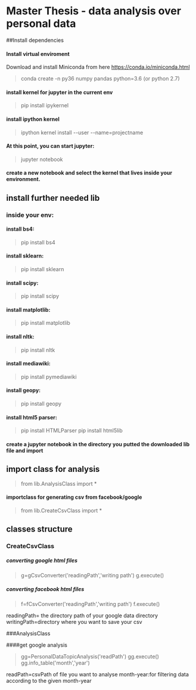 # Master Thesis - data analysis over personal data

##Install dependencies

#### Install virtual enviroment
Download and install Miniconda from here https://conda.io/miniconda.html
>conda create -n py36 numpy pandas python=3.6 (or python 2.7)

#### install kernel for jupyter in the current env
>pip install ipykernel

#### install ipython kernel
>ipython kernel install --user --name=projectname

#### At this point, you can start jupyter:
>jupyter notebook

#### create a new notebook and select the kernel that lives inside your environment.

## install further needed lib

### inside your env:

#### install bs4:
>pip install bs4

#### install sklearn:
>pip install sklearn

#### install scipy:
>pip install scipy

#### install matplotlib:
>pip install matplotlib

#### install nltk:
>pip install nltk

#### install mediawiki:
>pip install pymediawiki

#### install geopy:
>pip install geopy

#### install html5 parser:
>pip install HTMLParser
>pip install html5lib

#### create a jupyter notebook in the directory you putted the downloaded lib file and import
## import class for analysis
>from lib.AnalysisClass import *

#### importclass for generating csv from facebook/google 
>from lib.CreateCsvClass import *

## classes structure

### CreateCsvClass

##### converting google html files
>g=gCsvConverter('readingPath','writing path')
>g.execute()

##### converting facebook html files
>f=fCsvConverter('readingPath','writing path')
>f.execute()

readingPath= the directory path of your google data directory
writingPath=directory where you want to save your csv

###AnalysisClass

####get google analysis
>gg=PersonalDataTopicAnalysis('readPath')
>gg.execute()
>gg.info_table('month','year')

readPath=csvPath of file you want to analyse
month-year:for filtering data according to the given month-year










